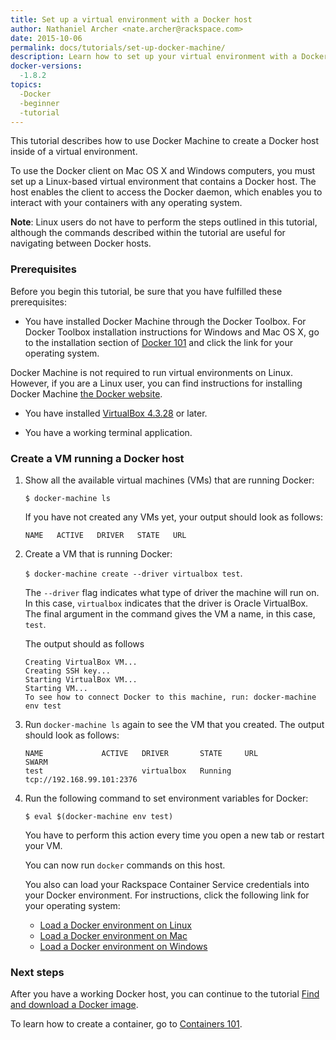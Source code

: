 ```yaml
---
title: Set up a virtual environment with a Docker host
author: Nathaniel Archer <nate.archer@rackspace.com>
date: 2015-10-06
permalink: docs/tutorials/set-up-docker-machine/
description: Learn how to set up your virtual environment with a Docker host using a Docker Machine.
docker-versions:
  -1.8.2
topics:
  -Docker
  -beginner
  -tutorial
---
```


This tutorial describes how to use Docker Machine to create a Docker host inside of a virtual environment.

To use the Docker client on Mac OS X and Windows computers, you must set up a Linux-based virtual environment that contains a Docker host. The host enables the client to access the Docker daemon, which enables you to interact with your containers with any operating system.

**Note**: Linux users do not have to perform the steps outlined in this tutorial, although the commands described within the tutorial are useful for navigating between Docker hosts.

### Prerequisites

Before you begin this tutorial, be sure that you have fulfilled these prerequisites:

* You have installed Docker Machine through the Docker Toolbox. For Docker Toolbox installation instructions for Windows and Mac OS X, go to the installation section of [Docker 101](docker-101-introduction-docker) and click the link for your operating system.

Docker Machine is not required to run virtual environments on Linux. However, if you are a Linux user, you can find instructions for installing Docker Machine [the Docker website](https://docs.docker.com/machine/install-machine/).

* You have installed [VirtualBox 4.3.28](https://www.virtualbox.org/wiki/Downloads) or later.

* You have a working terminal application.

### Create a VM running a Docker host

1. Show all the available virtual machines (VMs) that are running Docker:

   `$ docker-machine ls`

   If you have not created any VMs yet, your output should look as follows:

   ```
   NAME   ACTIVE   DRIVER   STATE   URL
   ```

2. Create a VM that is running Docker:

   `$ docker-machine create --driver virtualbox test`.  

   The `--driver` flag indicates what type of driver the machine will run on. In this case, `virtualbox` indicates that the driver is Oracle VirtualBox. The final argument in the command gives the VM a name, in this case, `test`.

   The output should as follows

   ```
   Creating VirtualBox VM...
   Creating SSH key...
   Starting VirtualBox VM...
   Starting VM...
   To see how to connect Docker to this machine, run: docker-machine env test
   ```

3. Run `docker-machine ls` again to see the VM that you created. The output should look as follows:

   ```
   NAME             ACTIVE   DRIVER       STATE     URL                         SWARM
   test                      virtualbox   Running   tcp://192.168.99.101:2376
   ```

4. Run the following command to set environment variables for Docker:

   `$ eval $(docker-machine env test)`

   You have to perform this action every time you open a new tab or restart your VM.

   You can now run `docker` commands on this host.

   You also can load your Rackspace Container Service credentials into your Docker environment. For instructions, click the following link for your operating system:

   * [Load a Docker environment on Linux](docs/tutorials/load-docker-environment-on-linux)
   * [Load a Docker environment on Mac](docs/tutorials/load-docker-environment-on-mac)
   * [Load a Docker environment on Windows](docs/tutorials/load-docker-environment-on-windows)

### Next steps

After you have a working Docker host, you can continue to the tutorial [Find and download a Docker image](docs/tutorials/run-docker-image).

To learn how to create a container, go to [Containers 101](docs/tutorials/containers-101).
